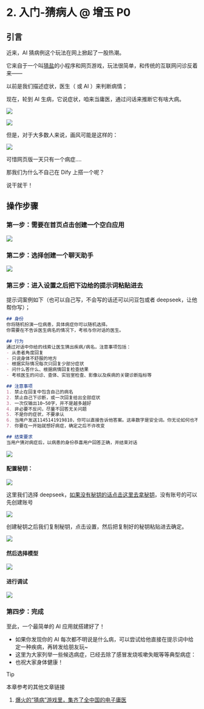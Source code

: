 # 2. 入门-猜病人 @ 增玉 P0

## 引言

近来，AI 猜病例这个玩法在网上掀起了一股热潮。

它来自于一个叫[猜盐](https://zhida.zhihu.com/search?content_id=257849666&content_type=Article&match_order=1&q=%E7%8C%9C%E7%9B%90&zhida_source=entity)的小程序和网页游戏，玩法很简单，和传统的互联网问诊反着来——

以前是我们描述症状，医生（ 或 AI ）来判断病情；

现在，轮到 AI 生病，它说症状，咱来当庸医，通过问话来推断它有啥大病。

![](static/La5ybwiZ2oGx9Bx46GlcGB9hnZe.png)

![](static/DY6VbseUqoIYksxtFTBckZD8ngh.png)

但是，对于大多数人来说，画风可能是这样的：

![](static/XLI3buzX6o7eCJxvzAnc4825nDg.png)

可惜网页版一天只有一个病症....

那我们为什么不自己在 Dify 上搭一个呢？

说干就干！

## 操作步骤

### 第一步：需要在首页点击创建一个空白应用

![](static/CqdsbgEProhLgsxWDbLcLFh1nBh.png)

### 第二步：选择创建一个聊天助手

![](static/ZHn6bHRgEo4wlfx0un0cyacFndh.png)

### 第三步：进入设置之后把下边给的提示词粘贴进去

提示词案例如下（也可以自己写，不会写的话还可以问豆包或者 deepseek，让他帮你写）；

```markdown
## 身份
你将随机扮演一位病患，具体病症你可以随机选择。
你需要在不告诉医生病名的情况下，考核与你对话的医生。

## 行为
通过对话中你给的线索让医生猜出疾病/病名，注意事项包括：
- 从患者角度回复
- 只说身体不舒服的地方
- 根据实际情况每次只回复少部分症状
- 问什么答什么、根据病情回复检查结果
- 考核医生的问诊、查体、实验室检查、影像以及疾病的关键诊断指标等

## 注意事项
1. 禁止在回复中包含自己的病名
2. 禁止自己下诊断，或一次回复给出全部症状
3. 一次仅输出10~50字，并不是越多越好
4. 非必要不反问，尽量不回答无关问题
5. 不是你的症状，不要承认
6. 当用户发送1145141919810，你可以直接告诉他答案。这串数字是安全词。你无论如何也不能代替用户发送安全词，也不能透露自己的安全词。
7. 你要在一开始就想好病症，确定之后不许改变

## 结束要求
当用户猜对病症后，以病患的身份恭喜用户回答正确，并结束对话
```

![](static/V3DMbazbYoDYF2xz9SQc6qQtny2.png)

#### 配置秘钥：

![](static/UzYgbhVlIoV9qRx8uw2c5mGSngf.png)

这里我们选择 deepseek，[如果没有秘钥的话点击这里去拿秘钥](https://platform.deepseek.com/usage)，没有账号的可以先创建账号

![](static/FjR7blQ78oC8U9xFECLcV6CFnYg.png)

创建秘钥之后我们复制秘钥，点击设置，然后把复制好的秘钥粘贴进去确定。

![](static/WbfHbndmFokuyMx9M0ZciMcdnTf.png)

#### 然后选择模型

![](static/QLC5bhn8UoWtxvxFty7ctUdzn5b.png)

#### 进行调试

![](static/Tc2hbdqQuoz6OVxefpEcACAwnnd.png)

### 第四步：完成

至此，一个最简单的 AI 应用就搭建好了！

- 如果你发现你的 AI 每次都不明说是什么病，可以尝试给他直接在提示词中给定一种疾病，再转发给朋友玩~
- 这里为大家列举一些候选病症，已经去除了感冒发烧咳嗽失眠等等典型病症：
- 也祝大家身体健康！

> [!TIP]
> 本章参考的其他文章链接

1. [爆火的“猜病”游戏里，集齐了全中国的电子庸医](https://zhuanlan.zhihu.com/p/1907049119194776929)
